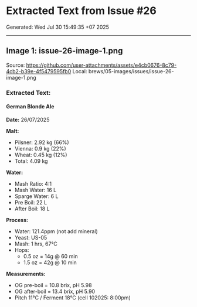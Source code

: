 # Extracted Text from Issue #26

Generated: Wed Jul 30 15:49:35 +07 2025

---
## Image 1: issue-26-image-1.png
Source: https://github.com/user-attachments/assets/e4cb0676-8c79-4cb2-b39e-4f5479595fb0
Local: brews/05-images/issues/issue-26-image-1.png

### Extracted Text:

#### German Blonde Ale
**Date:** 26/07/2025

**Malt:**
- Pilsner: 2.92 kg (66%)
- Vienna: 0.9 kg (22%)
- Wheat: 0.45 kg (12%)
- Total: 4.09 kg

**Water:**
- Mash Ratio: 4:1
- Mash Water: 16 L
- Sparge Water: 6 L
- Pre Boil: 22 L
- After Boil: 18 L

**Process:**
- Water: 121.4ppm (not add mineral)
- Yeast: US-05
- Mash: 1 hrs, 67°C
- Hops: 
  - 0.5 oz = 14g @ 60 min
  - 1.5 oz = 42g @ 10 min

**Measurements:**
- OG pre-boil = 10.8 brix, pH 5.98
- OG after-boil = 13.4 brix, pH 5.90
- Pitch 11°C / Ferment 18°C (cell 102025: 8:00pm)

